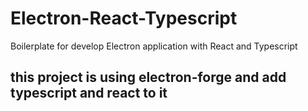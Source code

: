 # Electron-React-Typescript
Boilerplate for develop Electron application with React and Typescript

## this project is using electron-forge and add typescript and react to it
